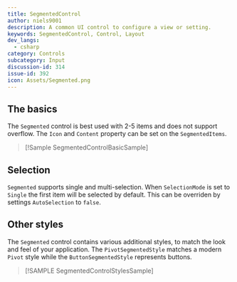 ```yaml
---
title: SegmentedControl
author: niels9001
description: A common UI control to configure a view or setting. 
keywords: SegmentedControl, Control, Layout
dev_langs:
  - csharp
category: Controls
subcategory: Input
discussion-id: 314
issue-id: 392
icon: Assets/Segmented.png
---
```


## The basics

The `Segmented` control is best used with 2-5 items and does not support overflow. The `Icon` and `Content` property can be set on the `SegmentedItems`.

> [!Sample SegmentedControlBasicSample]

## Selection
`Segmented` supports single and multi-selection. When `SelectionMode` is set to `Single` the first item will be selected by default. This can be overriden by settings `AutoSelection` to `false`. 

## Other styles

The `Segmented` control contains various additional styles, to match the look and feel of your application. The `PivotSegmentedStyle` matches a modern `Pivot` style while the `ButtonSegmentedStyle` represents buttons.

> [!SAMPLE SegmentedControlStylesSample]

